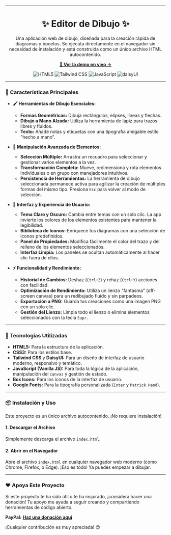 -----

<h1 align="center">✨ Editor de Dibujo ✨</h1>

<p align="center">
Una aplicación web de dibujo, diseñada para la creación rápida de diagramas y bocetos. Se ejecuta directamente en el navegador sin necesidad de instalación y está construida como un único archivo HTML autocontenido.
</p>

<p align="center">
<a href="#" target="_blank">
<strong>🚀 Ver la demo en vivo &rarr;</strong>
</a>
</p>

<p align="center">
<img src="https://img.shields.io/badge/HTML5-E34F26?style=for-the-badge&logo=html5&logoColor=white" alt="HTML5">
<img src="https://img.shields.io/badge/Tailwind_CSS-38B2AC?style=for-the-badge&logo=tailwind-css&logoColor=white" alt="Tailwind CSS">
<img src="https://img.shields.io/badge/JavaScript-F7DF1E?style=for-the-badge&logo=javascript&logoColor=black" alt="JavaScript">
<img src="https://img.shields.io/badge/daisyUI-151A23?style=for-the-badge&logo=daisyui&logoColor=white" alt="daisyUI">
</p>

-----

### 🎯 Características Principales

  - **🖌️ Herramientas de Dibujo Esenciales:**

      - **Formas Geométricas:** Dibuja rectángulos, elipses, líneas y flechas.
      - **Dibujo a Mano Alzada:** Utiliza la herramienta de lápiz para trazos libres y fluidos.
      - **Texto:** Añade notas y etiquetas con una tipografía amigable estilo "hecho a mano".

  - **🔧 Manipulación Avanzada de Elementos:**

      - **Selección Múltiple:** Arrastra un recuadro para seleccionar y gestionar varios elementos a la vez.
      - **Transformación Completa:** Mueve, redimensiona y rota elementos individuales o en grupo con manejadores intuitivos.
      - **Persistencia de Herramientas:** La herramienta de dibujo seleccionada permanece activa para agilizar la creación de múltiples formas del mismo tipo. Presiona `Esc` para volver al modo de selección.

  - **🎨 Interfaz y Experiencia de Usuario:**

      - **Tema Claro y Oscuro:** Cambia entre temas con un solo clic. La app invierte los colores de los elementos existentes para mantener la legibilidad.
      - **Biblioteca de Iconos:** Enriquece tus diagramas con una selección de iconos predefinidos.
      - **Panel de Propiedades:** Modifica fácilmente el color del trazo y del relleno de los elementos seleccionados.
      - **Interfaz Limpia:** Los paneles se ocultan automáticamente al hacer clic fuera de ellos.

  - **⚡ Funcionalidad y Rendimiento:**

      - **Historial de Cambios:** Deshaz (`Ctrl+Z`) y rehaz (`Ctrl+Y`) acciones con facilidad.
      - **Optimización de Rendimiento:** Utiliza un lienzo "fantasma" (off-screen canvas) para un redibujado fluido y sin parpadeos.
      - **Exportación a PNG:** Guarda tus creaciones como una imagen PNG con un solo clic.
      - **Gestión del Lienzo:** Limpia todo el lienzo o elimina elementos seleccionados con la tecla `Supr`.

-----

### 🚀 Tecnologías Utilizadas

  - **HTML5:** Para la estructura de la aplicación.
  - **CSS3:** Para los estilos base.
  - **Tailwind CSS** y **DaisyUI:** Para un diseño de interfaz de usuario moderno, responsivo y temático.
  - **JavaScript (Vanilla JS):** Para toda la lógica de la aplicación, manipulación del `canvas` y gestión de estado.
  - **Box Icons:** Para los iconos de la interfaz de usuario.
  - **Google Fonts:** Para la tipografía personalizada (`Inter` y `Patrick Hand`).

-----

### 📦 Instalación y Uso

Este proyecto es un único archivo autocontenido. ¡No requiere instalación\!

#### 1\. Descargar el Archivo

Simplemente descarga el archivo `index.html`.

#### 2\. Abrir en el Navegador

Abre el archivo `index.html` en cualquier navegador web moderno (como Chrome, Firefox, o Edge). ¡Eso es todo\! Ya puedes empezar a dibujar.

-----

### ❤️ Apoya Este Proyecto

Si este proyecto te ha sido útil o te ha inspirado, ¡considera hacer una donación\! Tu apoyo me ayuda a seguir creando y compartiendo herramientas de código abierto.

**PayPal:** [**Haz una donación aquí**](https://www.paypal.com/ncp/payment/RFGNA6MYU5ZJS)

¡Cualquier contribución es muy apreciada\! 😊
